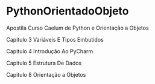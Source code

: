 # PythonOrientadoObjeto
Apostila Curso Caelum de Python e Orientação a Objetos

Capitulo 3 Variáveis E Tipos Embutidos

Capitulo 4 Introdução Ao PyCharm

Capitulo 5 Estrutura De Dados

Capitulo 8 Orientação a Objetos

